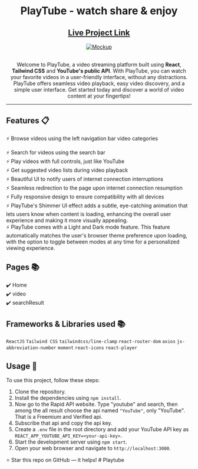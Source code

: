 <div align="center">

<h1><strong>PlayTube</strong> - watch share & enjoy</h1>

<h2>
  <a href="https://playtube-eight.vercel.app/">Live Project Link</a>
</h2>

<div align="center">
  <a href="https://playtube-eight.vercel.app/">
    <img alt="Mockup" src="https://user-images.githubusercontent.com/108585532/234017327-dfcc7374-71a3-4b5b-ae9c-299012e76792.png" />
  </a>
</div>

<br/>

<P>Welcome to PlayTube, a video streaming platform built using <strong>React</strong>, <strong>Tailwind CSS</strong> and <strong>YouTube's public API</strong>. With PlayTube, you can watch your favorite videos in a user-friendly interface, without any distractions. PlayTube offers seamless video playback, easy video discovery, and a simple user interface. Get started today and discover a world of video content at your fingertips!</p>

</div>

---

## Features 📋

⚡️ Browse videos using the left navigation bar video categories

⚡️ Search for videos using the search bar\
⚡️ Play videos with full controls, just like YouTube\
⚡️ Get suggested video lists during video playback\
⚡️ Beautiful UI to notify users of internet connection interruptions\
⚡️ Seamless redirection to the page upon internet connection resumption\
⚡️ Fully responsive design to ensure compatibility with all devices\
⚡️ PlayTube's Shimmer UI effect adds a subtle, eye-catching animation that lets users know when content is loading, enhancing the overall user experience and making it more visually appealing.\
⚡️ PlayTube comes with a Light and Dark mode feature. This feature automatically matches the user's browser theme preference upon loading, with the option to toggle between modes at any time for a personalized viewing experience.

## Pages 📚

✔️ Home\
✔️ video\
✔️ searchResult

## Frameworks & Libraries used 📚

`ReactJS` `Tailwind CSS` `tailwindcss/line-clamp` `react-router-dom` `axios` `js-abbreviation-number` `moment` `react-icons` `react-player`

## Usage 🍕

To use this project, follow these steps:

1. Clone the repository.
2. Install the dependencies using `npm install`.
3. Now go to the Rapid API website. Type "youtube" and search, then among the all result choose the api named `"YouTube"`, only "YouTube". That is a Freemium and Verified api.
4. Subscribe that api and copy the api key.
5. Create a `.env` file in the root directory and add your YouTube API key as `REACT_APP_YOUTUBE_API_KEY=<your-api-key>`.
6. Start the development server using `npm start`.
7. Open your web browser and navigate to `http://localhost:3000`.

⭐ Star this repo on GitHub — it helps!
#   P l a y t u b e 
 
 
